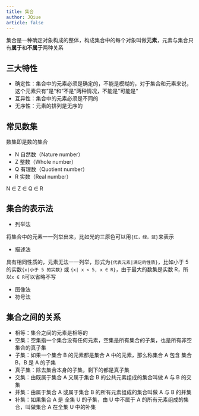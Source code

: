 ```yaml
---
title: 集合
author: JQiue
article: false
---
```


集合是一种确定对象构成的整体，构成集合中的每个对象叫做**元素**，元素与集合只有**属于**和**不属于**两种关系

## 三大特性

+ 确定性：集合中的元素必须是确定的，不能是模糊的，对于集合和元素来说，这个元素只有”是“和”不是“两种情况，不能是”可能是“
+ 互异性：集合中的元素必须是不同的
+ 无序性：元素的排列是无序的

## 常见数集

数集即是数的集合

+ N 自然数（Nature number）
+ Z 整数（Whole number）
+ Q 有理数（Quotient number）
+ R 实数（Real number）

N ∈ Z ∈ Q ∈ R

## 集合的表示法

+ 列举法

将集合中的元素一一列举出来，比如光的三原色可以用`{红，绿，蓝}`来表示

+ 描述法

具有相同性质的，元素无法一一列举，形式为`{代表元素|满足的性质}`，比如小于 5 的实数`{x|小于 5 的实数}` 或 `{x| x < 5, x ∈ R}`，由于最大的数集是实数 R，所以`x ∈ R`可以省略不写

+ 图像法
+ 符号法

## 集合之间的关系

+ 相等：集合之间的元素是相等的
+ 空集：空集指一个集合没有任何元素，空集是所有集合的子集，也是所有非空集合的真子集
+ 子集：如果一个集合 B 的元素都是集合 A 中的元素，那么称集合 A 包含 集合 B，B 是 A 的子集
+ 真子集：除去集合本身的子集，剩下的都是真子集
+ 交集：由既属于集合 A 又属于集合 B 的公共元素组成的集合叫做 A 与 B 的交集
+ 并集：由属于集合 A 或属于集合 B 的所有元素组成的集合叫做 A 与 B 的并集
+ 补集：如果集合 A 是 全集 U 的子集，由 U 中不属于 A 的所有元素组成的集合，叫做集合 A 在全集 U 中的补集
